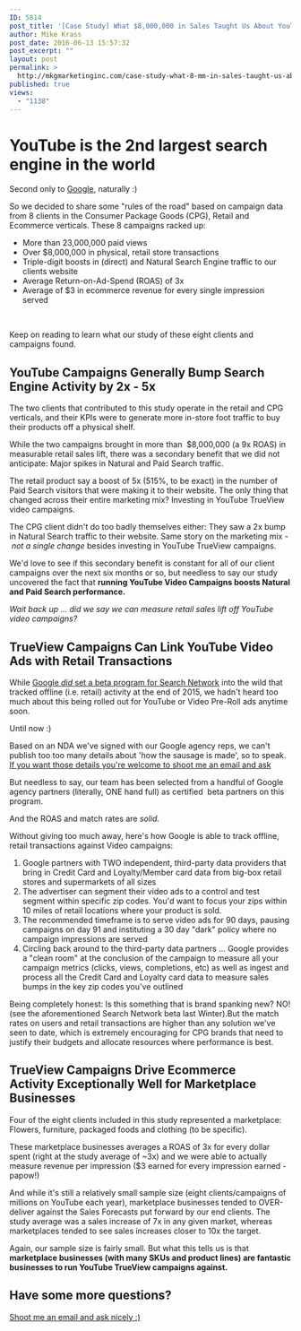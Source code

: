 ```yaml
---
ID: 5814
post_title: '[Case Study] What $8,000,000 in Sales Taught Us About YouTube Advertising'
author: Mike Krass
post_date: 2016-06-13 15:57:32
post_excerpt: ""
layout: post
permalink: >
  http://mkgmarketinginc.com/case-study-what-8-mm-in-sales-taught-us-about-youtube-advertising/
published: true
views:
  - "1138"
---
```

<h1>YouTube is the 2nd largest search engine in the world</h1>
Second only to <a href="http://searchengineland.com/youtube-ranking-factors-getting-ranked-second-largest-search-engine-225533" target="_blank">Google</a>, naturally :)

So we decided to share some "rules of the road" based on campaign data from 8 clients in the Consumer Package Goods (CPG), Retail and Ecommerce verticals. These 8 campaigns racked up:
<ul>
	<li>More than 23,000,000 paid views</li>
	<li>Over $8,000,000 in physical, retail store transactions</li>
	<li>Triple-digit boosts in (direct) and Natural Search Engine traffic to our clients website</li>
	<li>Average Return-on-Ad-Spend (ROAS) of 3x</li>
	<li>Average of $3 in ecommerce revenue for every single impression served</li>
</ul>
&nbsp;

Keep on reading to learn what our study of these eight clients and campaigns found.
<h2>YouTube Campaigns Generally Bump Search Engine Activity by 2x - 5x</h2>
The two clients that contributed to this study operate in the retail and CPG verticals, and their KPIs were to generate more in-store foot traffic to buy their products off a physical shelf.

While the two campaigns brought in more than  $8,000,000 (a 9x ROAS) in measurable retail sales lift, there was a secondary benefit that we did not anticipate: Major spikes in Natural and Paid Search traffic.

The retail product say a boost of 5x (515%, to be exact) in the number of Paid Search visitors that were making it to their website. The only thing that changed across their entire marketing mix? Investing in YouTube TrueView video campaigns.

The CPG client didn't do too badly themselves either: They saw a 2x bump in Natural Search traffic to their website. Same story on the marketing mix - <em>not a single change </em>besides investing in YouTube TrueView campaigns.

We'd love to see if this secondary benefit is constant for all of our client campaigns over the next six months or so, but needless to say our study uncovered the fact that <strong>running YouTube Video Campaigns boosts Natural and Paid Search performance.</strong>

<em>Wait back up ... did we say we can measure retail sales lift off YouTube video campaigns?</em>
<h2>TrueView Campaigns Can Link YouTube Video Ads with Retail Transactions</h2>
While <a href="http://searchengineland.com/youtube-ranking-factors-getting-ranked-second-largest-search-engine-225533" target="_blank">Google <em>did </em>set a beta program for Search Network</a> into the wild that tracked offline (i.e. retail) activity at the end of 2015, we hadn't heard too much about this being rolled out for YouTube or Video Pre-Roll ads anytime soon.

Until now :)

Based on an NDA we've signed with our Google agency reps, we can't publish too too many details about 'how the sausage is made', so to speak. <a href="mailto:mike@mkgmarketinginc.com?subject=Youtube in-store transaction post">If you want those details you're welcome to shoot me an email and ask</a>

But needless to say, our team has been selected from a handful of Google agency partners (literally, ONE hand full) as certified  beta partners on this program.

And the ROAS and match rates are <em>solid.</em>

Without giving too much away, here's how Google is able to track offline, retail transactions against Video campaigns:
<ol>
	<li>Google partners with TWO independent, third-party data providers that bring in Credit Card and Loyalty/Member card data from big-box retail stores and supermarkets of all sizes</li>
	<li>The advertiser can segment their video ads to a control and test segment within specific zip codes. You'd want to focus your zips within 10 miles of retail locations where your product is sold.</li>
	<li>The recommended timeframe is to serve video ads for 90 days, pausing campaigns on day 91 and instituting a 30 day "dark" policy where no campaign impressions are served</li>
	<li>Circling back around to the third-party data partners ... Google provides a "clean room" at the conclusion of the campaign to measure all your campaign metrics (clicks, views, completions, etc) as well as ingest and process all the Credit Card and Loyalty card data to measure sales bumps in the key zip codes you've outlined</li>
</ol>
Being completely honest: Is this something that is brand spanking new? NO! (see the aforementioned Search Network beta last Winter).But the match rates on users and retail transactions are higher than any solution we've seen to date, which is extremely encouraging for CPG brands that need to justify their budgets and allocate resources where performance is best.
<h2>TrueView Campaigns Drive Ecommerce Activity Exceptionally Well for Marketplace Businesses</h2>
Four of the eight clients included in this study represented a marketplace: Flowers, furniture, packaged foods and clothing (to be specific).

These marketplace businesses averages a ROAS of 3x for every dollar spent (right at the study average of ~3x) and we were able to actually measure revenue per impression ($3 earned for every impression earned - papow!)

And while it's still a relatively small sample size (eight clients/campaigns of millions on YouTube each year), marketplace businesses tended to OVER-deliver against the Sales Forecasts put forward by our end clients. The study average was a sales increase of 7x in any given market, whereas marketplaces tended to see sales increases closer to 10x the target.

Again, our sample size is fairly small. But what this tells us is that <strong>marketplace businesses (with many SKUs and product lines) are fantastic businesses to run YouTube TrueView campaigns against.</strong>
<h2>Have some more questions?</h2>
<a href="mailto:mike@mkgmarketinginc.com?subject=Youtube in-store transaction post">Shoot me an email and ask nicely :)</a>

&nbsp;

&nbsp;

&nbsp;

&nbsp;